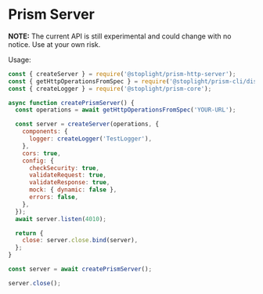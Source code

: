 # Prism Server

**NOTE:** The current API is still experimental and could change with no notice. Use at your own risk.

Usage:

```javascript
const { createServer } = require('@stoplight/prism-http-server');
const { getHttpOperationsFromSpec } = require('@stoplight/prism-cli/dist/operations');
const { createLogger } = require('@stoplight/prism-core');

async function createPrismServer() {
  const operations = await getHttpOperationsFromSpec('YOUR-URL');

  const server = createServer(operations, {
    components: {
      logger: createLogger('TestLogger'),
    },
    cors: true,
    config: {
      checkSecurity: true,
      validateRequest: true,
      validateResponse: true,
      mock: { dynamic: false },
      errors: false,
    },
  });
  await server.listen(4010);

  return {
    close: server.close.bind(server),
  };
}

const server = await createPrismServer();

server.close();
```
